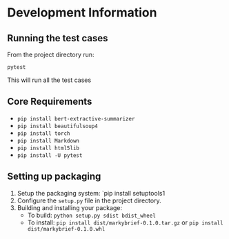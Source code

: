 # Development Information

## Running the test cases
From the project directory run:
```shell
pytest
```
This will run all the test cases

## Core Requirements
+ `pip install bert-extractive-summarizer`
+ `pip install beautifulsoup4`
+ `pip install torch`
+ `pip install Markdown`
+ `pip install html5lib`
+ `pip install -U pytest`

## Setting up packaging
1. Setup the packaging system: `pip install setuptools1
2. Configure the `setup.py` file in the project directory.
3. Building and installing your package:
    - To build: `python setup.py sdist bdist_wheel`
    - To install: `pip install dist/markybrief-0.1.0.tar.gz` or `pip install dist/markybrief-0.1.0.whl`

